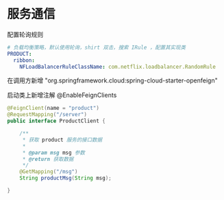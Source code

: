 # 服务通信

配置轮询规则
```yml
# 负载均衡策略，默认使用轮询，shirt 双击，搜索 IRule ，配置其实现类
PRODUCT:
  ribbon:
    NFLoadBalancerRuleClassName: com.netflix.loadbalancer.RandomRule
```
在调用方新增  "org.springframework.cloud:spring-cloud-starter-openfeign"

启动类上新增注解 @EnableFeignClients

```java
@FeignClient(name = "product")
@RequestMapping("/server")
public interface ProductClient {

    /**
     * 获取 product 服务的接口数据
     *
     * @param msg msg 参数
     * @return 获取数据
     */
    @GetMapping("/msg")
    String productMsg(String msg);

}
```